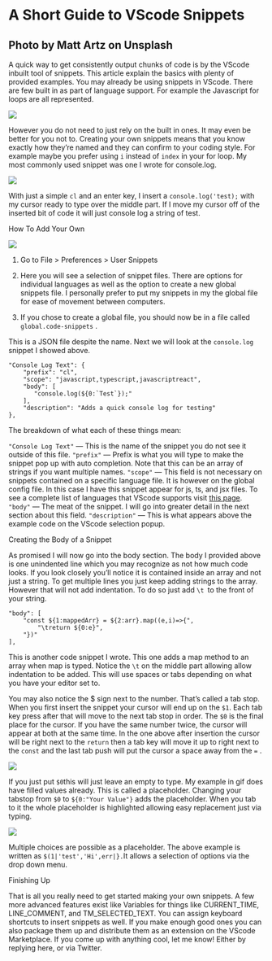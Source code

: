 
# A Short Guide to VScode Snippets

## Photo by Matt Artz on Unsplash

A quick way to get consistently output chunks of code is by the VScode inbuilt tool of snippets. This article explain the basics with plenty of provided examples. You may already be using snippets in VScode. There are few built in as part of language support. For example the Javascript for loops are all represented.

![](1*VkUe7PHeVewyY1TsHuVLzA.gif)

However you do not need to just rely on the built in ones. It may even be better for you not to. Creating your own snippets means that you know exactly how they’re named and they can confirm to your coding style. For example maybe you prefer using `i` instead of `index` in your for loop. My most commonly used snippet was one I wrote for console.log.

![](1*KNH-GYMUAbckpOqbocFpFQ.gif)

With just a simple `cl` and an enter key, I insert a `console.log('test);` with my cursor ready to type over the middle part. If I move my cursor off of the inserted bit of code it will just console log a string of test.

How To Add Your Own

![](1*LWDrIUywS4BNimis2TpwSA.png)

1. Go to File > Preferences > User Snippets

1. Here you will see a selection of snippet files. There are options for individual languages as well as the option to create a new global snippets file. I personally prefer to put my snippets in my the global file for ease of movement between computers.

1. If you chose to create a global file, you should now be in a file called `global.code-snippets` .

This is a JSON file despite the name. Next we will look at the `console.log `snippet I showed above.

```
"Console Log Text": {
    "prefix": "cl",
    "scope": "javascript,typescript,javascriptreact",
    "body": [
       "console.log(${0:`Test`});"
    ],
    "description": "Adds a quick console log for testing"
},
```


The breakdown of what each of these things mean:

`"Console Log Text"` — This is the name of the snippet you do not see it outside of this file. 
`"prefix"` — Prefix is what you will type to make the snippet pop up with auto completion. Note that this can be an array of strings if you want multiple names.
`"scope"` — This field is not necessary on snippets contained on a specific language file. It is however on the global config file. In this case I have this snippet appear for js, ts, and jsx files. To see a complete list of languages that VScode supports visit [this page](https://code.visualstudio.com/docs/languages/identifiers). 
`"body"` — The meat of the snippet. I will go into greater detail in the next section about this field. 
`"description"` — This is what appears above the example code on the VScode selection popup.

Creating the Body of a Snippet

As promised I will now go into the body section. The body I provided above is one unindented line which you may recognize as not how much code looks. If you look closely you’ll notice it is contained inside an array and not just a string. To get multiple lines you just keep adding strings to the array. However that will not add indentation. To do so just add `\t `to the front of your string.

```
"body": [
    "const ${1:mappedArr} = ${2:arr}.map((e,i)=>{",
        "\treturn ${0:e}",
    "})"
],
```


This is another code snippet I wrote. This one adds a map method to an array when map is typed. Notice the `\t` on the middle part allowing allow indentation to be added. This will use spaces or tabs depending on what you have your editor set to.

You may also notice the $ sign next to the number. That’s called a tab stop. When you first insert the snippet your cursor will end up on the `$1`. Each tab key press after that will move to the next tab stop in order. The `$0` is the final place for the cursor. If you have the same number twice, the cursor will appear at both at the same time. In the one above after insertion the cursor will be right next to the `return` then a tab key will move it up to right next to the `const` and the last tab push will put the cursor a space away from the `=` .

![](1*eODMvhcf4v1x8Cxx4Ugifw.gif)

If you just put `$0`this will just leave an empty to type. My example in gif does have filled values already. This is called a placeholder. Changing your tabstop from `$0` to `${0:"Your Value"}` adds the placeholder. When you tab to it the whole placeholder is highlighted allowing easy replacement just via typing.

![](1*5aK721cpkzrn8HeY2Rr2PQ.gif)

Multiple choices are possible as a placeholder. The above example is written as `$(1|'test','Hi',err|}.`It allows a selection of options via the drop down menu.

Finishing Up

That is all you really need to get started making your own snippets. A few more advanced features exist like Variables for things like CURRENT_TIME, LINE_COMMENT, and TM_SELECTED_TEXT. You can assign keyboard shortcuts to insert snippets as well. If you make enough good ones you can also package them up and distribute them as an extension on the VScode Marketplace. If you come up with anything cool, let me know! Either by replying here, or via Twitter.